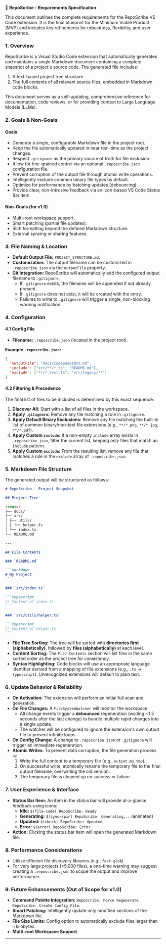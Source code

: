 📄 **RepoScribe – Requirements Specification**

This document outlines the complete requirements for the RepoScribe VS Code extension. It is the final blueprint for the Minimum Viable Product (MVP) and includes key refinements for robustness, flexibility, and user experience.

### 1. Overview

RepoScribe is a Visual Studio Code extension that automatically generates and maintains a single Markdown document containing a complete snapshot of a project's source code. The generated file includes:

1. A text-based project tree structure.
2. The full contents of all relevant source files, embedded in Markdown code blocks.

This document serves as a self-updating, comprehensive reference for documentation, code reviews, or for providing context to Large Language Models (LLMs).

### 2. Goals & Non-Goals

#### Goals

- Generate a single, configurable Markdown file in the project root.
- Keep the file automatically updated in near real-time as the project changes.
- Respect `.gitignore` as the primary source of truth for file exclusion.
- Allow for fine-grained control via an optional `.reposcribe.json` configuration file.
- Prevent corruption of the output file through atomic write operations.
- Intelligently exclude common binary file types by default.
- Optimize for performance by batching updates (debouncing).
- Provide clear, non-intrusive feedback via an icon-based VS Code Status Bar item.

#### Non-Goals (for v1.0)

- Multi-root workspace support.
- Smart patching (partial file updates).
- Rich formatting beyond the defined Markdown structure.
- External syncing or sharing features.

### 3. File Naming & Location

- **Default Output File:** `PROJECT_STRUCTURE.md`.
- **Customization:** The output filename can be customized in `.reposcribe.json` via the `outputFile` property.
- **Git Integration:** RepoScribe will automatically add the configured output filename to `.gitignore`.
  - If `.gitignore` exists, the filename will be appended if not already present.
  - If `.gitignore` does not exist, it will be created with the entry.
  - Failures to write to `.gitignore` will trigger a single, non-blocking warning notification.

### 4. Configuration

#### 4.1 Config File

- **Filename:** `.reposcribe.json` (located in the project root).

**Example `.reposcribe.json`:**

```json
{
  "outputFile": "docs/CodeSnapshot.md",
  "include": ["src/**/*.ts", "README.md"],
  "exclude": ["**/*.test.ts", "src/legacy/**"]
}
```

#### 4.2 Filtering & Precedence

The final list of files to be included is determined by this exact sequence:

1. **Discover All:** Start with a list of all files in the workspace.
2. **Apply `.gitignore`:** Remove any file matching a rule in `.gitignore`.
3. **Apply Default Binary Exclusions:** Remove any file matching the built-in list of common binary/non-text file extensions (e.g., `**/*.png`, `**/*.jpg`, `**/*.pdf`).
4. **Apply Custom `include`:** If a non-empty `include` array exists in `.reposcribe.json`, filter the current list, keeping _only_ files that match an `include` pattern.
5. **Apply Custom `exclude`:** From the resulting list, remove any file that matches a rule in the `exclude` array of `.reposcribe.json`.

### 5. Markdown File Structure

The generated output will be structured as follows:

````markdown
# RepoScribe – Project Snapshot

## Project Tree

<root>/
├── docs/
├── src/
│ ├── utils/
│ │ └── helper.ts
│ └── index.ts
└── README.md

---

## File Contents

### `README.md`

```markdown
# My Project
```

### `src/index.ts`

```typescript
// Content of index.ts
```

### `src/utils/helper.ts`

```typescript
// Content of helper.ts
```
````

- **File Tree Sorting:** The tree will be sorted with **directories first (alphabetically)**, followed by **files (alphabetically)** at each level.
- **Content Sorting:** The `File Contents` section will list files in the same sorted order as the project tree for consistency.
- **Syntax Highlighting:** Code blocks will use an appropriate language identifier derived from a mapping of file extensions (e.g., `.ts` -> `typescript`). Unrecognized extensions will default to plain text.

### 6. Update Behavior & Reliability

- **On Activation:** The extension will perform an initial full scan and generation.
- **On File Changes:** A `FileSystemWatcher` will monitor the workspace.
  - All change events trigger a **debounced** regeneration (waiting ~1.5 seconds after the last change) to bundle multiple rapid changes into a single update.
  - The watcher will be configured to ignore the extension's own output file to prevent infinite loops.
- **On Config Change:** A change to `.reposcribe.json` or `.gitignore` will trigger an immediate regeneration.
- **Atomic Writes:** To prevent data corruption, the file generation process is:
  1. Write the full content to a temporary file (e.g., `output.md.tmp`).
  2. On successful write, atomically rename the temporary file to the final output filename, overwriting the old version.
  3. The temporary file is cleaned up on success or failure.

### 7. User Experience & Interface

- **Status Bar Item:** An item in the status bar will provide at-a-glance feedback using icons:
  - **Idle:** `$(file-code) RepoScribe: Ready`
  - **Generating:** `$(sync~spin) RepoScribe: Generating...` (animated)
  - **Updated:** `$(check) RepoScribe: Updated`
  - **Error:** `$(error) RepoScribe: Error`
- **Action:** Clicking the status bar item will open the generated Markdown file.

### 8. Performance Considerations

- Utilize efficient file discovery libraries (e.g., `fast-glob`).
- For very large projects (>5,000 files), a one-time warning may suggest creating a `.reposcribe.json` to scope the output and improve performance.

### 9. Future Enhancements (Out of Scope for v1.0)

- **Command Palette Integration:** `RepoScribe: Force Regenerate`, `RepoScribe: Create Config File`.
- **Smart Patching:** Intelligently update only modified sections of the Markdown file.
- **File Size Limits:** Config option to automatically exclude files larger than `n` kilobytes.
- **Multi-root Workspace Support**.

---
